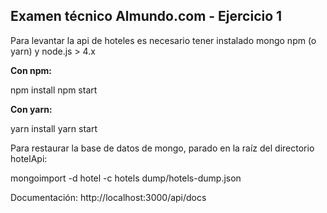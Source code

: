 <h2>Examen técnico Almundo.com - Ejercicio 1</h2>

Para levantar la api de hoteles es necesario tener instalado mongo npm (o yarn) y node.js > 4.x

<strong>Con npm:</strong>

npm install
npm start

<strong>Con yarn:</strong>

yarn install
yarn start

Para restaurar la base de datos de mongo, parado en la raíz del directorio hotelApi:

mongoimport -d hotel -c hotels dump/hotels-dump.json

Documentación: http://localhost:3000/api/docs
